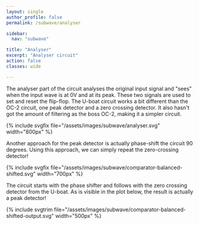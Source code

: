 ```yaml
---
layout: single
author_profile: false
permalink: /subwave/analyser

sidebar:
  nav: "subwave"

title: "Analyser"
excerpt: "Analyser circuit"
action: false
classes: wide

---
```

The analyser part of the circuit analyses the original input signal and "sees" when the input wave is at 0V and at its peak. These two signals are used to set and reset the flip-flop. The U-boat circuit works a bit different than the OC-2 circuit, one peak detector and a zero crossing detector. It also hasn't got the amount of filtering as the boss OC-2, making it a simpler circuit.

{% include svgfix file="/assets/images/subwave/analyser.svg" width="800px" %}

Another approach for the peak detector is actually phase-shift the circuit 90 degrees. Using this approach, we can simply repeat the zero-crossing detector!

{% include svgfix file="/assets/images/subwave/comparator-balanced-shifted.svg" width="700px" %}

The circuit starts with the phase shifter and follows with the zero crossing detector from the U-boat. As is visible in the plot below, the result is actually a peak detector!

{% include svgtrim file="/assets/images/subwave/comparator-balanced-shifted-output.svg" width="500px" %}
